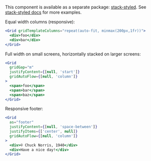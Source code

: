 This component is available as a separate package: [stack-styled](https://github.com/sapegin/stack-styled). See [stack-styled docs](https://sapegin.github.io/stack-styled/) for more examples.

Equal width columns (responsive):

```jsx
<Grid gridTemplateColumns="repeat(auto-fit, minmax(200px,1fr))">
  <div>foo</div>
  <div>bar</div>
</Grid>
```

Full width on small screens, horizontally stacked on larger screens:

```jsx
<Grid
  gridGap="m"
  justifyContent={[null, 'start']}
  gridAutoFlow={[null, 'column']}
>
  <span>foo</span>
  <span>bar</span>
  <span>baz</span>
</Grid>
```

Responsive footer:

```jsx
<Grid
  as="footer"
  justifyContent={[null, 'space-between']}
  justifyItems={['center', null]}
  gridAutoFlow={[null, 'column']}
>
  <div>© Chuck Norris, 1940</div>
  <div>Have a nice day!</div>
</Grid>
```
